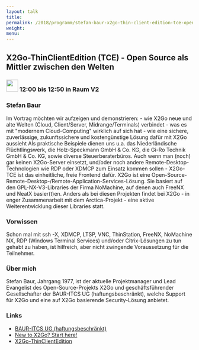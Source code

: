 ```yaml
---
layout: talk
title:
permalink: /2018/programm/stefan-baur-x2go-thin-client-edition-tce-open-source-als-mittler-zwischen-den-welten/
weight:
menu:
---
```

## X2Go-ThinClientEdition (TCE) - Open Source als Mittler zwischen den Welten

### <img height = "32" src="../../../images/talk.svg"> 12:00 bis 12:50 in Raum V2

### Stefan Baur

Im Vortrag möchten wir aufzeigen und demonstrieren: - wie X2Go neue und alte Welten (Cloud, Client/Server, Midrange/Terminals) verbindet - was es mit "modernem Cloud-Computing" wirklich auf sich hat - wie eine sichere, zuverlässige, zukunftssichere und kostengünstige Lösung dafür mit X2Go aussieht  Als praktische Beispiele dienen uns u.a. das Niederländische Flüchtlingswerk, die Holz-Speckmann GmbH & Co. KG, die Gi-Ro Technik GmbH & Co. KG, sowie diverse Steuerberaterbüros.  Auch wenn man (noch) gar keinen X2Go-Server einsetzt, und/oder noch andere Remote-Desktop-Technologien wie RDP oder XDMCP zum Einsatz kommen sollen - X2Go-TCE ist das einheitliche, freie Frontend dafür.  X2Go ist eine Open-Source-Remote-Desktop-/Remote-Application-Services-Lösung. Sie basiert auf den GPL-NX-V3-Libraries der Firma NoMachine, auf denen auch FreeNX und NeatX basier(t)en. Anders als bei diesen Projekten findet bei X2Go - in enger Zusammenarbeit mit dem Arctica-Projekt - eine aktive Weiterentwicklung dieser Libraries statt. 

### Vorwissen

Schon mal mit ssh -X, XDMCP, LTSP, VNC, ThinStation, FreeNX, NoMachine NX, RDP (Windows Terminal Services) und/oder Citrix-Lösungen zu tun gehabt zu haben, ist hilfreich, aber nicht zwingende Voraussetzung für die Teilnehmer. 

### Über mich

Stefan Baur, Jahrgang 1977, ist der aktuelle Projektmanager und Lead Evangelist des Open-Source-Projekts X2Go und geschäftsführender Gesellschafter der BAUR-ITCS UG (haftungsbeschränkt), welche Support für X2Go und eine auf X2Go basierende Security-Lösung anbietet.

### Links

- <a href="http://www.baur-itcs.de/" target="_blank">BAUR-ITCS UG (haftungsbeschränkt)</a>
- <a href="https://wiki.x2go.org/doku.php/doc:newtox2go" target="_blank">New to X2Go? Start here!</a>
- <a href="https://wiki.x2go.org/doku.php/doc:howto:tce" target="_blank">X2Go-ThinClientEdition</a>